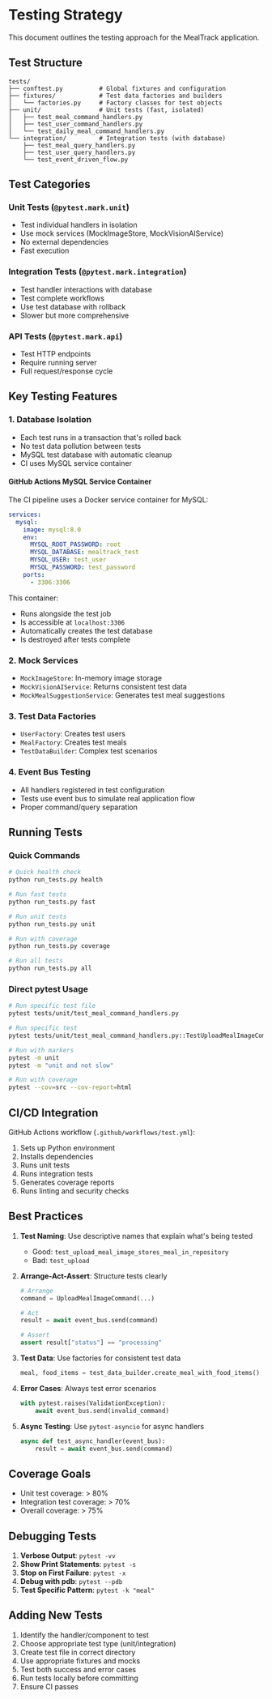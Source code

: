 # Testing Strategy

This document outlines the testing approach for the MealTrack application.

## Test Structure

```
tests/
├── conftest.py          # Global fixtures and configuration
├── fixtures/            # Test data factories and builders
│   └── factories.py     # Factory classes for test objects
├── unit/                # Unit tests (fast, isolated)
│   ├── test_meal_command_handlers.py
│   ├── test_user_command_handlers.py
│   └── test_daily_meal_command_handlers.py
└── integration/         # Integration tests (with database)
    ├── test_meal_query_handlers.py
    ├── test_user_query_handlers.py
    └── test_event_driven_flow.py
```

## Test Categories

### Unit Tests (`@pytest.mark.unit`)
- Test individual handlers in isolation
- Use mock services (MockImageStore, MockVisionAIService)
- No external dependencies
- Fast execution

### Integration Tests (`@pytest.mark.integration`)
- Test handler interactions with database
- Test complete workflows
- Use test database with rollback
- Slower but more comprehensive

### API Tests (`@pytest.mark.api`)
- Test HTTP endpoints
- Require running server
- Full request/response cycle

## Key Testing Features

### 1. Database Isolation
- Each test runs in a transaction that's rolled back
- No test data pollution between tests
- MySQL test database with automatic cleanup
- CI uses MySQL service container

#### GitHub Actions MySQL Service Container
The CI pipeline uses a Docker service container for MySQL:
```yaml
services:
  mysql:
    image: mysql:8.0
    env:
      MYSQL_ROOT_PASSWORD: root
      MYSQL_DATABASE: mealtrack_test
      MYSQL_USER: test_user
      MYSQL_PASSWORD: test_password
    ports:
      - 3306:3306
```

This container:
- Runs alongside the test job
- Is accessible at `localhost:3306`
- Automatically creates the test database
- Is destroyed after tests complete

### 2. Mock Services
- `MockImageStore`: In-memory image storage
- `MockVisionAIService`: Returns consistent test data
- `MockMealSuggestionService`: Generates test meal suggestions

### 3. Test Data Factories
- `UserFactory`: Creates test users
- `MealFactory`: Creates test meals
- `TestDataBuilder`: Complex test scenarios

### 4. Event Bus Testing
- All handlers registered in test configuration
- Tests use event bus to simulate real application flow
- Proper command/query separation

## Running Tests

### Quick Commands
```bash
# Quick health check
python run_tests.py health

# Run fast tests
python run_tests.py fast

# Run unit tests
python run_tests.py unit

# Run with coverage
python run_tests.py coverage

# Run all tests
python run_tests.py all
```

### Direct pytest Usage
```bash
# Run specific test file
pytest tests/unit/test_meal_command_handlers.py

# Run specific test
pytest tests/unit/test_meal_command_handlers.py::TestUploadMealImageCommandHandler::test_upload_meal_image_success

# Run with markers
pytest -m unit
pytest -m "unit and not slow"

# Run with coverage
pytest --cov=src --cov-report=html
```

## CI/CD Integration

GitHub Actions workflow (`.github/workflows/test.yml`):
1. Sets up Python environment
2. Installs dependencies
3. Runs unit tests
4. Runs integration tests
5. Generates coverage reports
6. Runs linting and security checks

## Best Practices

1. **Test Naming**: Use descriptive names that explain what's being tested
   - Good: `test_upload_meal_image_stores_meal_in_repository`
   - Bad: `test_upload`

2. **Arrange-Act-Assert**: Structure tests clearly
   ```python
   # Arrange
   command = UploadMealImageCommand(...)
   
   # Act
   result = await event_bus.send(command)
   
   # Assert
   assert result["status"] == "processing"
   ```

3. **Test Data**: Use factories for consistent test data
   ```python
   meal, food_items = test_data_builder.create_meal_with_food_items()
   ```

4. **Error Cases**: Always test error scenarios
   ```python
   with pytest.raises(ValidationException):
       await event_bus.send(invalid_command)
   ```

5. **Async Testing**: Use `pytest-asyncio` for async handlers
   ```python
   async def test_async_handler(event_bus):
       result = await event_bus.send(command)
   ```

## Coverage Goals

- Unit test coverage: > 80%
- Integration test coverage: > 70%
- Overall coverage: > 75%

## Debugging Tests

1. **Verbose Output**: `pytest -vv`
2. **Show Print Statements**: `pytest -s`
3. **Stop on First Failure**: `pytest -x`
4. **Debug with pdb**: `pytest --pdb`
5. **Test Specific Pattern**: `pytest -k "meal"`

## Adding New Tests

1. Identify the handler/component to test
2. Choose appropriate test type (unit/integration)
3. Create test file in correct directory
4. Use appropriate fixtures and mocks
5. Test both success and error cases
6. Run tests locally before committing
7. Ensure CI passes